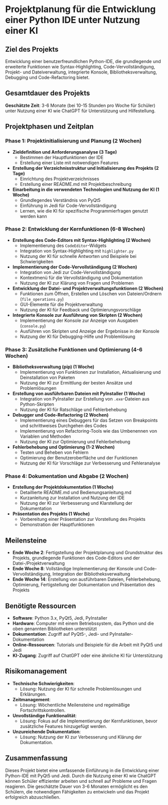 # Projektplanung für die Entwicklung einer Python IDE unter Nutzung einer KI

## Ziel des Projekts
Entwicklung einer benutzerfreundlichen Python-IDE, die grundlegende und erweiterte Funktionen wie Syntax-Highlighting, Code-Vervollständigung, Projekt- und Dateiverwaltung, integrierte Konsole, Bibliotheksverwaltung, Debugging und Code-Refactoring bietet.

## Gesamtdauer des Projekts
**Geschätzte Zeit**: 3-6 Monate (bei 10-15 Stunden pro Woche für Schüler) unter Nutzung einer KI wie ChatGPT für Unterstützung und Hilfestellung.

## Projektphasen und Zeitplan

### Phase 1: Projektinitialisierung und Planung (2 Wochen)
- **Zieldefinition und Anforderungsanalyse (3 Tage)**
  - Bestimmen der Hauptfunktionen der IDE
  - Erstellung einer Liste mit notwendigen Features
- **Erstellung der Verzeichnisstruktur und Initialisierung des Projekts (2 Tage)**
  - Einrichtung des Projektverzeichnisses
  - Erstellung einer README.md mit Projektbeschreibung
- **Einarbeitung in die verwendeten Technologien und Nutzung der KI (1 Woche)**
  - Grundlegendes Verständnis von PyQt5
  - Einführung in Jedi für Code-Vervollständigung
  - Lernen, wie die KI für spezifische Programmierfragen genutzt werden kann

### Phase 2: Entwicklung der Kernfunktionen (6-8 Wochen)
- **Erstellung des Code-Editors mit Syntax-Highlighting (2 Wochen)**
  - Implementierung des `CodeEditor`-Widgets
  - Integration von Syntax-Highlighting mit `highlighter.py`
  - Nutzung der KI für schnelle Antworten und Beispiele bei Schwierigkeiten
- **Implementierung der Code-Vervollständigung (2 Wochen)**
  - Integration von Jedi zur Code-Vervollständigung
  - Kontextmenü für die Vervollständigung und Dokumentation
  - Nutzung der KI zur Klärung von Fragen und Problemen
- **Entwicklung der Datei- und Projektverwaltungsfunktionen (2 Wochen)**
  - Funktionen zum Öffnen, Erstellen und Löschen von Dateien/Ordnern (`file_operations.py`)
  - GUI-Elemente für die Projektverwaltung
  - Nutzung der KI für Feedback und Optimierungsvorschläge
- **Integrierte Konsole zur Ausführung von Skripten (2 Wochen)**
  - Implementierung der Konsole zur Anzeige von Ausgaben (`console.py`)
  - Ausführen von Skripten und Anzeige der Ergebnisse in der Konsole
  - Nutzung der KI für Debugging-Hilfe und Problemlösung

### Phase 3: Zusätzliche Funktionen und Optimierung (4-6 Wochen)
- **Bibliotheksverwaltung (pip) (1 Woche)**
  - Implementierung von Funktionen zur Installation, Aktualisierung und Deinstallation von Paketen
  - Nutzung der KI zur Ermittlung der besten Ansätze und Problemlösungen
- **Erstellung von ausführbaren Dateien mit PyInstaller (1 Woche)**
  - Integration von PyInstaller zur Erstellung von `.exe`-Dateien aus Python-Skripten
  - Nutzung der KI für Ratschläge und Fehlerbehebung
- **Debugger und Code-Refactoring (2 Wochen)**
  - Implementierung eines Debuggers für das Setzen von Breakpoints und schrittweises Durchgehen des Codes
  - Implementierung von Refactoring-Tools wie das Umbenennen von Variablen und Methoden
  - Nutzung der KI zur Optimierung und Fehlerbehebung
- **Fehlerbehebung und Optimierung (1-2 Wochen)**
  - Testen und Beheben von Fehlern
  - Optimierung der Benutzeroberfläche und der Funktionen
  - Nutzung der KI für Vorschläge zur Verbesserung und Fehleranalyse

### Phase 4: Dokumentation und Abgabe (2 Wochen)
- **Erstellung der Projektdokumentation (1 Woche)**
  - Detaillierte README.md und Bedienungsanleitung.md
  - Kurzanleitung zur Installation und Nutzung der IDE
  - Nutzung der KI zur Verbesserung und Klarstellung der Dokumentation
- **Präsentation des Projekts (1 Woche)**
  - Vorbereitung einer Präsentation zur Vorstellung des Projekts
  - Demonstration der Hauptfunktionen

## Meilensteine
- **Ende Woche 2**: Fertigstellung der Projektplanung und Grundstruktur des Projekts, grundlegende Funktionen des Code-Editors und der Datei-/Projektverwaltung
- **Ende Woche 8**: Vollständige Implementierung der Konsole und Code-Vervollständigung, Integration der Bibliotheksverwaltung
- **Ende Woche 14**: Erstellung von ausführbaren Dateien, Fehlerbehebung, Optimierung, Fertigstellung der Dokumentation und Präsentation des Projekts

## Benötigte Ressourcen
- **Software**: Python 3.x, PyQt5, Jedi, PyInstaller
- **Hardware**: Computer mit einem Betriebssystem, das Python und die oben genannten Bibliotheken unterstützt
- **Dokumentation**: Zugriff auf PyQt5-, Jedi- und PyInstaller-Dokumentation
- **Online-Ressourcen**: Tutorials und Beispiele für die Arbeit mit PyQt5 und Jedi
- **KI-Zugang**: Zugriff auf ChatGPT oder eine ähnliche KI für Unterstützung

## Risikomanagement
- **Technische Schwierigkeiten**:
  - Lösung: Nutzung der KI für schnelle Problemlösungen und Erklärungen.
- **Zeitmanagement**:
  - Lösung: Wöchentliche Meilensteine und regelmäßige Fortschrittskontrollen.
- **Unvollständige Funktionalität**:
  - Lösung: Fokus auf die Implementierung der Kernfunktionen, bevor zusätzliche Features hinzugefügt werden.
- **Unzureichende Dokumentation**:
  - Lösung: Nutzung der KI zur Verbesserung und Klärung der Dokumentation.

## Zusammenfassung
Dieses Projekt bietet eine umfassende Einführung in die Entwicklung einer Python-IDE mit PyQt5 und Jedi. Durch die Nutzung einer KI wie ChatGPT können Schüler effizienter arbeiten und schnell auf Probleme und Fragen reagieren. Die geschätzte Dauer von 3-6 Monaten ermöglicht es den Schülern, die notwendigen Fähigkeiten zu entwickeln und das Projekt erfolgreich abzuschließen.
